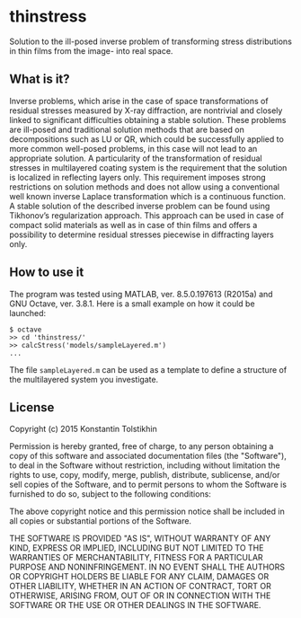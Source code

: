 thinstress
==========

Solution to the ill-posed inverse problem of transforming stress distributions
in thin films from the image- into real space.

What is it?
-----------

Inverse problems, which arise in the case of space transformations of residual
stresses measured by X-ray diffraction, are nontrivial and closely linked to
significant difficulties obtaining a stable solution. These problems are
ill-posed and traditional solution methods that are based on decompositions
such as LU or QR, which could be successfully applied to more common well-posed
problems, in this case will not lead to an appropriate solution. A
particularity of the transformation of residual stresses in multilayered
coating system is the requirement that the solution is localized in reflecting
layers only. This requirement imposes strong restrictions on solution methods
and does not allow using a conventional well known inverse Laplace
transformation which is a continuous function. A stable solution of the
described inverse problem can be found using Tikhonov’s regularization
approach. This approach can be used in case of compact solid materials as well
as in case of thin films and offers a possibility to determine residual
stresses piecewise in diffracting layers only.

How to use it
-------------

The program was tested using MATLAB, ver. 8.5.0.197613 (R2015a) and GNU Octave,
ver. 3.8.1. Here is a small example on how it could be launched:
```
$ octave
>> cd 'thinstress/'
>> calcStress('models/sampleLayered.m')
...
```
The file `sampleLayered.m` can be used as a template to define a structure of
the multilayered system you investigate.  

License
-------

Copyright (c) 2015 Konstantin Tolstikhin

Permission is hereby granted, free of charge, to any person obtaining a copy
of this software and associated documentation files (the "Software"), to deal
in the Software without restriction, including without limitation the rights
to use, copy, modify, merge, publish, distribute, sublicense, and/or sell
copies of the Software, and to permit persons to whom the Software is
furnished to do so, subject to the following conditions:

The above copyright notice and this permission notice shall be included in
all copies or substantial portions of the Software.

THE SOFTWARE IS PROVIDED "AS IS", WITHOUT WARRANTY OF ANY KIND, EXPRESS OR
IMPLIED, INCLUDING BUT NOT LIMITED TO THE WARRANTIES OF MERCHANTABILITY,
FITNESS FOR A PARTICULAR PURPOSE AND NONINFRINGEMENT. IN NO EVENT SHALL THE
AUTHORS OR COPYRIGHT HOLDERS BE LIABLE FOR ANY CLAIM, DAMAGES OR OTHER
LIABILITY, WHETHER IN AN ACTION OF CONTRACT, TORT OR OTHERWISE, ARISING FROM,
OUT OF OR IN CONNECTION WITH THE SOFTWARE OR THE USE OR OTHER DEALINGS IN
THE SOFTWARE.
